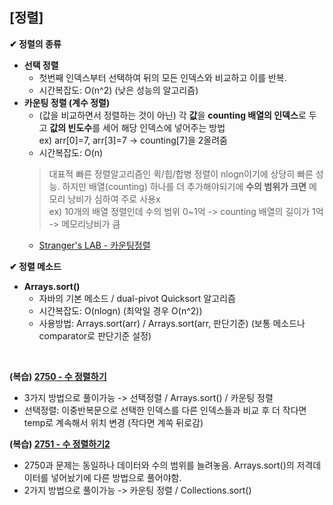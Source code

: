 ## [정렬]
**✔ 정렬의 종류** 
- **선택 정렬**
  - 첫번째 인덱스부터 선택하여 뒤의 모든 인덱스와 비교하고 이를 반복.
  - 시간복잡도: O(n^2) (낮은 성능의 알고리즘)
- **카운팅 정렬 (계수 정렬)**
  - (값을 비교하면서 정렬하는 것이 아닌) 각 **값**을 **counting 배열의 인덱스**로 두고 **값의 빈도수**를 세어 해당 인덱스에 넣어주는 방법  
    ex) arr[0]=7, arr[3]=7 -> counting[7]을 2올려줌
  - 시간복잡도: O(n)
   > 대표적 빠른 정렬알고리즘인 퀵/힙/합병 정렬이 nlogn이기에 상당히 빠른 성능. 하지만 배열(counting) 하나를 더 추가해야되기에 **수의 범위가 크면** 메모리 낭비가 심하여 주로 사용x  
   > ex) 10개의 배열 정렬인데 수의 범위 0~1억 -> counting 배열의 길이가 1억 -> 메모리낭비가 큼
  - [Stranger's LAB - 카운팅정렬](https://st-lab.tistory.com/104)
   
**✔ 정렬 메소드**  
- **Arrays.sort()**
  - 자바의 기본 메소드 / dual-pivot Quicksort 알고리즘
  - 시간복잡도: O(nlogn) (최악일 경우 O(n^2))
  - 사용방법: Arrays.sort(arr) / Arrays.sort(arr, 판단기준) (보통 메소드나 comparator로 판단기준 설정)

</br>

**(복습) [2750 - 수 정렬하기](https://www.acmicpc.net/problem/2750)**      
- 3가지 방법으로 풀이가능 -> 선택정렬 / Arrays.sort() / 카운팅 정렬
- 선택정렬: 이중반복문으로 선택한 인덱스를 다른 인덱스들과 비교 후 더 작다면 temp로 계속해서 위치 변경 (작다면 계쏙 뒤로감)  

**(복습) [2751 - 수 정렬하기2](https://www.acmicpc.net/problem/2751)**      
- 2750과 문제는 동일하나 데이터와 수의 범위를 늘려놓음. Arrays.sort()의 저격데이터를 넣어놨기에 다른 방법으로 풀어야함. 
- 2가지 방법으로 풀이가능 -> 카운팅 정렬 / Collections.sort()
